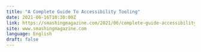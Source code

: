 ```yaml
---
title: "A Complete Guide To Accessibility Tooling"
date: 2021-06-16T10:30:00Z
link: https://smashingmagazine.com/2021/06/complete-guide-accessibility-tooling/?utm_medium=RSS&utm_source=news.12bit.vn
site: www.smashingmagazine.com
language: English
draft: false
---
```

